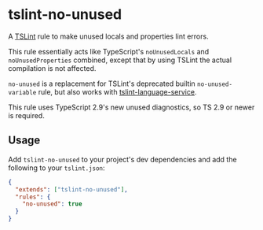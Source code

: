 # tslint-no-unused

A [TSLint](https://palantir.github.io/tslint) rule to make unused locals and properties lint errors.

This rule essentially acts like TypeScript's `noUnusedLocals` and `noUnusedProperties` combined, except that by using TSLint
the actual compilation is not affected.

`no-unused` is a replacement for TSLint's deprecated builtin `no-unused-variable` rule, but also works with
[tslint-language-service](https://github.com/angelozerr/tslint-language-service).

This rule uses TypeScript 2.9's new unused diagnostics, so TS 2.9 or newer is required.

## Usage

Add `tslint-no-unused` to your project's dev dependencies and add the following to your `tslint.json`:

```json
{
  "extends": ["tslint-no-unused"],
  "rules": {
    "no-unused": true
  }
}
```
